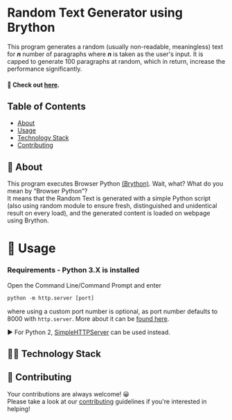 # Random Text Generator using Brython

This program generates a random (usually non-readable, meaningless) text for ***n*** number of paragraphs where ***n*** is taken as the user's input. It is capped to generate 100 paragraphs at random, which in return, increase the performance significantly. 

#### 🚀 Check out [here](https://git-harshit.github.io/Random_Text_Generator-Brython/).

## Table of Contents

* [About](#about)
* [Usage](#usage)
* [Technology Stack](#technology-stack)
* [Contributing](#contributing)

## 📌 About

This program executes Browser Python [(Brython)](https://brython.info/). Wait, what? What do you mean by “Browser Python”? <br />
It means that the Random Text is generated with a simple Python script (also using random module to ensure fresh, distinguished and unidentical result on every load), and the generated content is loaded on webpage using Brython.

🔧 Usage
=========

### Requirements - Python 3.X is installed

Open the Command Line/Command Prompt and enter

```python
python -m http.server [port]
``` 
where using a custom port number is optional, as port number defaults to 8000 with `http.server`. More about it can be [found here](https://docs.python.org/3/library/http.server.html).

▶ For Python 2, [SimpleHTTPServer](https://docs.python.org/2/library/simplehttpserver.html) can be used instead.

## 👨‍💻 Technology Stack

## 🤝 Contributing

Your contributions are always welcome! 😀 </br>
Please take a look at our [contributing](./Contributing.md) guidelines if you're interested in helping!
